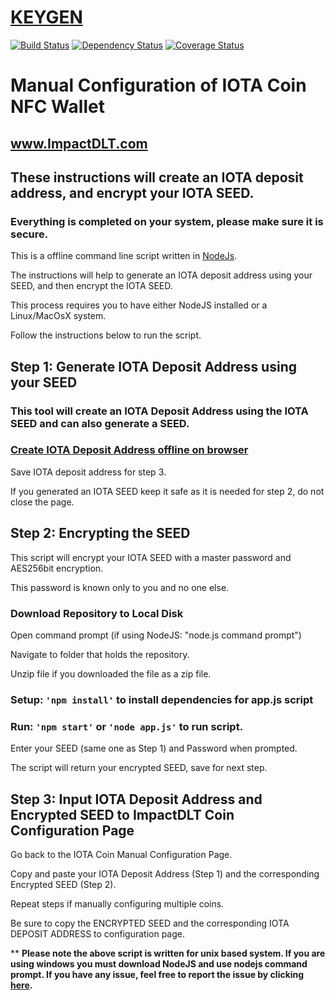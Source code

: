 # [KEYGEN](https://impactdlt.github.io/keygen/)

[![Build Status](https://travis-ci.org/impactdlt/keygen.svg?branch=master)](https://travis-ci.org/impactdlt/keygen)
<a href="https://david-dm.org/impactdlt/keygen"><img src="https://david-dm.org/impactdlt/keygen.svg" alt="Dependency Status"></a>
[![Coverage Status](https://coveralls.io/repos/github/impactdlt/keygen/badge.svg?branch=master)](https://coveralls.io/github/impactdlt/keygen?branch=master)

# Manual Configuration of IOTA Coin NFC Wallet
## www.ImpactDLT.com
## These instructions will create an IOTA deposit address, and encrypt your IOTA SEED.
### Everything is completed on your system, please make sure it is secure. 
This is a offline command line script written in [NodeJs](https://nodejs.org/).

The instructions will help to generate an IOTA deposit address using your SEED, and then encrypt the IOTA SEED.

This process requires you to have either NodeJS installed or a Linux/MacOsX system. 

Follow the instructions below to run the script.

## Step 1: Generate IOTA Deposit Address using your SEED
### This tool will create an IOTA Deposit Address using the IOTA SEED and can also generate a SEED. 

### [Create IOTA Deposit Address offline on browser](https://impactdlt.github.io/IOTA-Paper-Wallet/)

Save IOTA deposit address for step 3. 

If you generated an IOTA SEED keep it safe as it is needed for step 2, do not close the page. 

## Step 2: Encrypting the SEED
This script will encrypt your IOTA SEED with a master password and AES256bit encryption.

This password is known only to you and no one else.

### Download Repository to Local Disk
Open command prompt (if using NodeJS: "node.js command prompt")

Navigate to folder that holds the repository. 

Unzip file if you downloaded the file as a zip file. 

### Setup: `'npm install'` to install dependencies for app.js script

### Run: `'npm start'` or `'node app.js'` to run script.

Enter your SEED (same one as Step 1) and Password when prompted. 

The script will return your encrypted SEED, save for next step. 

## Step 3: Input IOTA Deposit Address and Encrypted SEED to ImpactDLT Coin Configuration Page

Go back to the IOTA Coin Manual Configuration Page. 

Copy and paste your IOTA Deposit Address (Step 1) and the corresponding Encrypted SEED (Step 2). 

Repeat steps if manually configuring multiple coins.

Be sure to copy the ENCRYPTED SEED and the corresponding IOTA DEPOSIT ADDRESS to configuration page. 

** **Please note the above script is written for unix based system. If you are using windows you must download NodeJS and use nodejs command prompt. If you have any issue, feel free to report the issue by clicking [here](https://github.com/impactdlt/keygen/issues/new?template=bug_report.md).**
